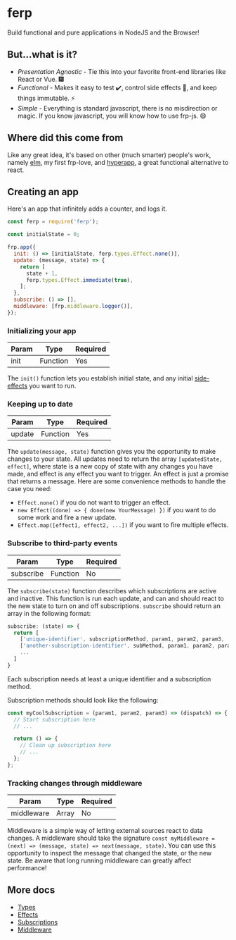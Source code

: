 # ferp

Build functional and pure applications in NodeJS and the Browser!

## But...what is it?

 - *Presentation Agnostic* - Tie this into your favorite front-end libraries like React or Vue. :fireworks:
 - *Functional* - Makes it easy to test :heavy_check_mark:, control side effects :imp:, and keep things immutable. :zap:
 - *Simple* - Everything is standard javascript, there is no misdirection or magic. If you know javascript, you will know how to use frp-js. :smile:

## Where did this come from

Like any great idea, it's based on other (much smarter) people's work, namely
[elm](https://elm-lang.org/), my first frp-love, and
[hyperapp](https://github.com/hyperapp/hyperapp), a great functional alternative to react.

## Creating an app

Here's an app that infinitely adds a counter, and logs it.

```javascript
const ferp = require('ferp');

const initialState = 0;

frp.app({
  init: () => [initialState, ferp.types.Effect.none()],
  update: (message, state) => {
    return [
      state + 1,
      ferp.types.Effect.immediate(true),
    ];
  },
  subscribe: () => [],
  middleware: [frp.middleware.logger()],
});
```

### Initializing your app

| Param    | Type     | Required |
| -------- | -------- | -------- |
| init     | Function | Yes      |

The `init()` function lets you establish initial state, and any initial [side-effects](https://wikipedia.org/wiki/Side_effect_(computer_science)) you want to run.

### Keeping up to date

| Param    | Type     | Required |
| -------- | -------- | -------- |
| update   | Function | Yes      |

The `update(message, state)` function gives you the opportunity to make changes to your state.
All updates need to return the array `[updatedState, effect]`, where state is a new copy of state with any changes you have made, and effect is any effect you want to trigger.
An effect is just a promise that returns a message. Here are some convenience methods to handle the case you need:

 - `Effect.none()` if you do not want to trigger an effect.
 - `new Effect((done) => { done(new YourMessage) })` if you want to do some work and fire a new update.
 - `Effect.map([effect1, effect2, ...])` if you want to fire multiple effects.

### Subscribe to third-party events

| Param         | Type     | Required |
| ------------- | -------- | -------- |
| subscribe     | Function | No       |

The `subscribe(state)` function describes which subscriptions are active and inactive.
This function is run each update, and can and should react to the new state to turn on and off subscriptions.
`subscribe` should return an array in the following format:

```javascript
subscribe: (state) => {
  return [
    ['unique-identifier', subscriptionMethod, param1, param2, param3, ...],
    ['another-subscription-identifier', subMethod, param1, param2, param3, ...],
    ...
  ]
}
```

Each subscription needs at least a unique identifier and a subscription method.

Subscription methods should look like the following:

```javascript
const myCoolSubscription = (param1, param2, param3) => (dispatch) => {
  // Start subscription here
  // ...

  return () => {
    // Clean up subscription here
    // ...
  };
};
```

### Tracking changes through middleware

| Param         | Type     | Required |
| ------------- | -------- | -------- |
| middleware    | Array    | No       |

Middleware is a simple way of letting external sources react to data changes.
A middleware should take the signature `const myMiddleware = (next) => (message, state) => next(message, state)`.
You can use this opportunity to inspect the message that changed the state, or the new state.
Be aware that long running middleware can greatly affect performance!

## More docs

 - [Types](./src/types/README.md)
 - [Effects](./src/effects/README.md)
 - [Subscriptions](./src/subscriptions/README.md)
 - [Middleware](./src/middleware/README.md)
